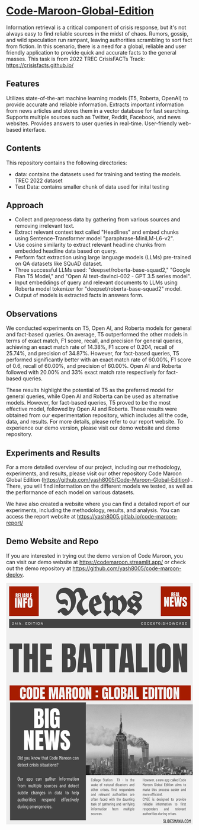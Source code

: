 # [Code-Maroon-Global-Edition](https://yash8005.github.io/code-maroon-report/)

Information retrieval is a critical component of crisis response, but it's not always easy to find reliable sources in the midst of chaos. Rumors, gossip, and wild speculation run rampant, leaving authorities scrambling to sort fact from fiction. In this scenario, there is a need for a global, reliable and user friendly application to provide quick and accurate facts to the general masses.
This task is from 2022 TREC CrisisFACTs Track: https://crisisfacts.github.io/

## Features
Utilizes state-of-the-art machine learning models (T5, Roberta, OpenAI) to provide accurate and reliable information.
Extracts important information from news articles and stores them in a vector database for fast searching.
Supports multiple sources such as Twitter, Reddit, Facebook, and news websites.
Provides answers to user queries in real-time.
User-friendly web-based interface.

## Contents

This repository contains the following directories:

* data: contains the datasets used for training and testing the models. TREC 2022 dataset
* Test Data: contains smaller chunk of data used for inital testing

## Approach

* Collect and preprocess data by gathering from various sources and removing irrelevant text.
* Extract relevant context text called "Headlines" and embed chunks using Sentence-Transformer model "paraphrase-MiniLM-L6-v2".
* Use cosine similarity to extract relevant headline chunks from embedded headline data based on query.
* Perform fact extraction using large language models (LLMs) pre-trained on QA datasets like SQuAD dataset.
* Three successful LLMs used: "deepset/roberta-base-squad2," "Google Flan T5 Model," and "Open AI text-davinci-002 - GPT 3.5 series model".
* Input embeddings of query and relevant documents to LLMs using Roberta model tokenizer for "deepset/roberta-base-squad2" model.
* Output of models is extracted facts in answers form.

## Observations

We conducted experiments on T5, Open AI, and Roberta models for general and fact-based queries. On average, T5 outperformed the other models in terms of exact match, F1 score, recall, and precision for general queries, achieving an exact match rate of 14.38%, F1 score of 0.204, recall of 25.74%, and precision of 34.87%. However, for fact-based queries, T5 performed significantly better with an exact match rate of 60.00%, F1 score of 0.6, recall of 60.00%, and precision of 60.00%. Open AI and Roberta followed with 20.00% and 33% exact match rate respectively for fact-based queries.

These results highlight the potential of T5 as the preferred model for general queries, while Open AI and Roberta can be used as alternative models. However, for fact-based queries, T5 proved to be the most effective model, followed by Open AI and Roberta. These results were obtained from our experimentation repository, which includes all the code, data, and results. For more details, please refer to our report website. To experience our demo version, please visit our demo website and demo repository.

## Experiments and Results

For a more detailed overview of our project, including our methodology, experiments, and results, please visit our other repository Code Maroon Global Edition (https://github.com/yash8005/Code-Maroon-Global-Edition) . There, you will find information on the different models we tested, as well as the performance of each model on various datasets.

We have also created a website where you can find a detailed report of our experiments, including the methodology, results, and analysis. You can access the report website at https://yash8005.gitlab.io/code-maroon-report/

## Demo Website and Repo

If you are interested in trying out the demo version of Code Maroon, you can visit our demo website at https://codemaroon.streamlit.app/ or check out the demo repository at https://github.com/yash8005/code-maroon-deploy.

![Project Showcase](https://github.com/BhaShah12/BhaShah12.github.io/blob/main/images/showcase11.jpeg)



